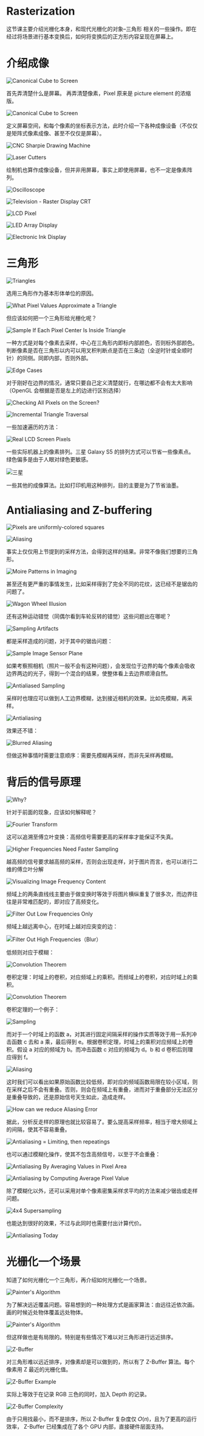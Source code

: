 # Rasterization

这节课主要介绍光栅化本身，和现代光栅化的对象–三角形 相关的一些操作。即在经过将场景进行基本变换后，如何将变换后的正方形内容呈现在屏幕上。

# 介绍成像

![Canonical Cube to Screen](https://pphkpublicbucket.oss-cn-hongkong.aliyuncs.com/ppblog/2021/02/image-58.png-mymark)

首先弄清楚什么是屏幕。 再弄清楚像素，Pixel 原来是 picture element 的浓缩版。

![Canonical Cube to Screen](https://pphkpublicbucket.oss-cn-hongkong.aliyuncs.com/ppblog/2021/02/image-59.png-mymark)

定义屏幕空间，和每个像素的坐标表示方法，此时介绍一下各种成像设备（不仅仅是矩阵式像素成像、甚至不仅仅是屏幕）。

![CNC Sharpie Drawing Machine](https://pphkpublicbucket.oss-cn-hongkong.aliyuncs.com/ppblog/2021/02/image-60.png-mymark)

![Laser Cutters](https://pphkpublicbucket.oss-cn-hongkong.aliyuncs.com/ppblog/2021/02/image-61.png-mymark)

绘制机也算作成像设备，但并非用屏幕，事实上即使用屏幕，也不一定是像素阵列。

![Oscilloscope](https://pphkpublicbucket.oss-cn-hongkong.aliyuncs.com/ppblog/2021/02/image-62.png-mymark)

![Television - Raster Display CRT](https://pphkpublicbucket.oss-cn-hongkong.aliyuncs.com/ppblog/2021/02/image-63.png-mymark)

![LCD Pixel](https://pphkpublicbucket.oss-cn-hongkong.aliyuncs.com/ppblog/2021/02/image-64.png-mymark)

![LED Array Display](https://pphkpublicbucket.oss-cn-hongkong.aliyuncs.com/ppblog/2021/02/image-65.png-mymark)

![Electronic Ink Display](https://pphkpublicbucket.oss-cn-hongkong.aliyuncs.com/ppblog/2021/02/image-66.png-mymark)

# 三角形

![Triangles](https://pphkpublicbucket.oss-cn-hongkong.aliyuncs.com/ppblog/2021/02/image-67.png-mymark)

选用三角形作为基本形体单位的原因。

![What Pixel Values Approximate a Triangle](https://pphkpublicbucket.oss-cn-hongkong.aliyuncs.com/ppblog/2021/02/image-68.png-mymark)

但应该如何把一个三角形给光栅化呢？

![Sample If Each Pixel Center Is Inside Triangle](https://pphkpublicbucket.oss-cn-hongkong.aliyuncs.com/ppblog/2021/02/image-69.png-mymark)

一种方式是对每个像素去采样，中心在三角形内即标内部颜色，否则标外部颜色。判断像素是否在三角形以内可以用叉积判断点是否在三条边（全逆时针或全顺时针）的同侧。同即内部，否则外部。

![Edge Cases](https://pphkpublicbucket.oss-cn-hongkong.aliyuncs.com/ppblog/2021/02/image-70.png-mymark)

对于刚好在边界的情况，通常只要自己定义清楚就行，在哪边都不会有太大影响（OpenGL 会根据是否是左上的边进行区别选择）

![Checking All Pixels on the Screen?](https://pphkpublicbucket.oss-cn-hongkong.aliyuncs.com/ppblog/2021/02/image-72.png-mymark)

![Incremental Triangle Traversal](https://pphkpublicbucket.oss-cn-hongkong.aliyuncs.com/ppblog/2021/02/image-71.png-mymark)

一些加速遍历的方法：

![Real LCD Screen Pixels](https://pphkpublicbucket.oss-cn-hongkong.aliyuncs.com/ppblog/2021/02/image-73.png-mymark)

一些实际机器上的像素排列。三星 Galaxy S5 的排列方式可以节省一些像素点。绿色偏多是由于人眼对绿色更敏感。

![三星](https://pphkpublicbucket.oss-cn-hongkong.aliyuncs.com/ppblog/2021/02/image-74.png-mymark)

一些其他的成像算法。比如打印机用这种排列，目的主要是为了节省油墨。

# Antialiasing and Z-buffering

![Pixels are uniformly-colored squares](https://pphkpublicbucket.oss-cn-hongkong.aliyuncs.com/ppblog/2021/02/image-75.png-mymark)

![Aliasing](https://pphkpublicbucket.oss-cn-hongkong.aliyuncs.com/ppblog/2021/02/image-76.png-mymark)

事实上仅仅用上节提到的采样方法，会得到这样的结果。非常不像我们想要的三角形。

![Moire Patterns in Imaging](https://pphkpublicbucket.oss-cn-hongkong.aliyuncs.com/ppblog/2021/02/image-78.png-mymark)

甚至还有更严重的事情发生，比如采样得到了完全不同的花纹，这已经不是锯齿的问题了。

![Wagon Wheel Illusion](https://pphkpublicbucket.oss-cn-hongkong.aliyuncs.com/ppblog/2021/02/image-79.png-mymark)

还有这种运动错觉（同偶尔看到车轮反转的错觉）这些问题出在哪呢？

![Sampling Artifacts](https://pphkpublicbucket.oss-cn-hongkong.aliyuncs.com/ppblog/2021/02/image-80.png-mymark)

都是采样造成的问题，对于其中的锯齿问题：

![Sample Image Sensor Plane](https://pphkpublicbucket.oss-cn-hongkong.aliyuncs.com/ppblog/2021/02/image-77.png-mymark)

如果考察照相机（照片一般不会有这种问题），会发现位于边界的每个像素会吸收边界两边的光子，得到一个混合的结果，使整体看上去边界顺滑自然。

![Antialiased Sampling](https://pphkpublicbucket.oss-cn-hongkong.aliyuncs.com/ppblog/2021/02/image-81.png-mymark)

采样时也理应可以做到人工边界模糊，达到接近相机的效果。比如先模糊，再采样。

![Antialiasing](https://pphkpublicbucket.oss-cn-hongkong.aliyuncs.com/ppblog/2021/02/image-82.png-mymark)

效果还不错：

![Blurred Aliasing](https://pphkpublicbucket.oss-cn-hongkong.aliyuncs.com/ppblog/2021/02/image-83.png-mymark)

但做这种事情时需要注意顺序：需要先模糊再采样，而非先采样再模糊。

# 背后的信号原理

![Why?](https://pphkpublicbucket.oss-cn-hongkong.aliyuncs.com/ppblog/2021/02/image-84.png-mymark)

针对于前面的现象，应该如何解释呢？

![Fourier Transform](https://pphkpublicbucket.oss-cn-hongkong.aliyuncs.com/ppblog/2021/02/image-85.png-mymark)

这可以追溯至傅立叶变换：高频信号需要更高的采样率才能保证不失真。

![Higher Frequencies Need Faster Sampling](https://pphkpublicbucket.oss-cn-hongkong.aliyuncs.com/ppblog/2021/02/image-86.png-mymark)

越高频的信号要求越高频的采样，否则会出现走样，对于图片而言，也可以进行二维的傅立叶分解

![Visualizing Image Frequency Content](https://pphkpublicbucket.oss-cn-hongkong.aliyuncs.com/ppblog/2021/02/image-87.png-mymark)

频域上的两条直线线主要由于做变换时等效于将图片横纵重复了很多次，而边界往往是非常难匹配的，即对应了高频变化。

![Filter Out Low Frequencies Only](https://pphkpublicbucket.oss-cn-hongkong.aliyuncs.com/ppblog/2021/02/image-88.png-mymark)

频域上越远离中心，在时域上越对应突变的边：

![Filter Out High Frequencies（Blur）](https://pphkpublicbucket.oss-cn-hongkong.aliyuncs.com/ppblog/2021/02/image-89.png-mymark)

低频则对应于模糊：

![Convolution Theorem](https://pphkpublicbucket.oss-cn-hongkong.aliyuncs.com/ppblog/2021/02/image-90.png-mymark)

卷积定理：时域上的卷积，对应频域上的乘积。而频域上的卷积，对应时域上的乘积。

![Convolution Theorem](https://pphkpublicbucket.oss-cn-hongkong.aliyuncs.com/ppblog/2021/02/image-91.png-mymark)

卷积定理的一个例子：

![Sampling](https://pphkpublicbucket.oss-cn-hongkong.aliyuncs.com/ppblog/2021/02/image-92.png-mymark)

而对于一个时域上的函数 a，对其进行固定间隔采样的操作实质等效于用一系列冲击函数 c 去和 a 乘，最后得到 e。根据卷积定理，时域上的乘积对应频域上的卷积。假设 a 对应的频域为 b。而冲击函数 c 对应的频域为 d。b 和 d 卷积后则理应得到 f。

![Aliasing](https://pphkpublicbucket.oss-cn-hongkong.aliyuncs.com/ppblog/2021/02/image-93.png-mymark)

这时我们可以看出如果原始函数比较低频，即对应的频域函数局限在较小区域，则在采样之后不会有重叠。否则，则会在频域上有重叠，进而对于重叠部分无法区分是重叠导致的，还是原始信号天生如此，造成走样。

![How can we reduce Aliasing Error](https://pphkpublicbucket.oss-cn-hongkong.aliyuncs.com/ppblog/2021/02/image-94.png-mymark)

据此，分析反走样的原理也就比较容易了。要么提高采样频率，相当于增大频域上的间隔，使其不容易重叠。

![Antialiasing = Limiting, then repeatings](https://pphkpublicbucket.oss-cn-hongkong.aliyuncs.com/ppblog/2021/02/image-95.png-mymark)

也可以通过模糊化操作，使其不包含高频信号，以至于不会重叠：

![Antialiasing By Averaging Values in Pixel Area](https://pphkpublicbucket.oss-cn-hongkong.aliyuncs.com/ppblog/2021/02/image-96.png-mymark)

![Antialiasing by Computing Average Pixel Value](https://pphkpublicbucket.oss-cn-hongkong.aliyuncs.com/ppblog/2021/02/image-97.png-mymark)

除了模糊化以外，还可以采用对单个像素密集采样求平均的方法来减少锯齿或走样问题。

![4x4 Supersampling](https://pphkpublicbucket.oss-cn-hongkong.aliyuncs.com/ppblog/2021/02/image-98.png-mymark)

也能达到很好的效果，不过与此同时也需要付出计算代价。

![Antialiasing Today](https://pphkpublicbucket.oss-cn-hongkong.aliyuncs.com/ppblog/2021/02/image-99.png-mymark)

# 光栅化一个场景

知道了如何光栅化一个三角形，再介绍如何光栅化一个场景。

![Painter's Algorithm](https://pphkpublicbucket.oss-cn-hongkong.aliyuncs.com/ppblog/2021/02/image-100.png-mymark)

为了解决远近覆盖问题。容易想到的一种处理方式是画家算法：由远往近依次画。画的时候近处物体覆盖远处物体。

![Painter's Algorithm](https://pphkpublicbucket.oss-cn-hongkong.aliyuncs.com/ppblog/2021/02/image-101.png-mymark)

但这样做也是有局限的。特别是有些情况下难以对三角形进行远近排序。

![Z-Buffer](https://pphkpublicbucket.oss-cn-hongkong.aliyuncs.com/ppblog/2021/02/image-102.png-mymark)

对三角形难以远近排序，对像素却是可以做到的，所以有了 Z-Buffer 算法。每个像素用 Z 最近的光栅化值。

![Z-Buffer Example](https://pphkpublicbucket.oss-cn-hongkong.aliyuncs.com/ppblog/2021/02/image-103.png-mymark)

实际上等效于在记录 RGB 三色的同时，加入 Depth 的记录。

![Z-Buffer Complexity](https://pphkpublicbucket.oss-cn-hongkong.aliyuncs.com/ppblog/2021/02/image-104.png-mymark)

由于只用找最小，而不是排序，所以 Z-Buffer 复杂度仅 𝑂(𝑛)，且为了更高的运行效率， Z-Buffer 已经集成在了各个 GPU 内部，直接硬件层面支持。
